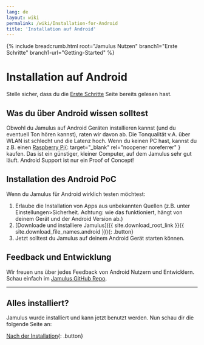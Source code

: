 ```yaml
---
lang: de
layout: wiki
permalink: /wiki/Installation-for-Android
title: 'Installation auf Android'
---
```


{% include breadcrumb.html root="Jamulus Nutzen" branch1="Erste Schritte" branch1-url="Getting-Started" %}


# Installation auf Android

Stelle sicher, dass du die [Erste Schritte](Getting-Started) Seite bereits gelesen hast.

## Was du über Android wissen solltest

Obwohl du Jamulus auf Android Geräten installieren kannst (und du eventuell Ton hören kannst), raten wir davon ab. Die Tonqualität v.A. über WLAN ist schlecht und die Latenz hoch. Wenn du keinen PC hast, kannst du z.B. einen [Raspberry Pi](https://www.raspberrypi.org/){: target="_blank" rel="noopener noreferrer" } kaufen. Das ist ein günstiger, kleiner Computer, auf dem Jamulus sehr gut läuft. Android Support ist nur ein Proof of Concept!

## Installation des Android PoC

Wenn du Jamulus für Android wirklich testen möchtest:

1. Erlaube die Installation von Apps aus unbekannten Quellen (z.B. unter Einstellungen>Sicherheit. Achtung: wie das funktioniert, hängt von deinem Gerät und der Android Version ab.)
1. [Downloade und installiere Jamulus]({{ site.download_root_link }}{{ site.download_file_names.android }}){: .button}
1. Jetzt solltest du Jamulus auf deinem Android Gerät starten können.

## Feedback und Entwicklung

Wir freuen uns über jedes Feedback von Android Nutzern und Entwicklern. Schau einfach im [Jamulus GitHub Repo](https://github.com/jamulussoftware/jamulus/).

***

## Alles installiert?

Jamulus wurde installiert und kann jetzt benutzt werden. Nun schau dir die folgende Seite an:

[Nach der Installation](Getting-Started){: .button}
